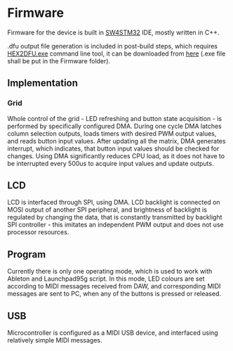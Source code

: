 # Firmware
Firmware for the device is built in [SW4STM32](http://www.openstm32.org/HomePage) IDE, mostly written in C++.

.dfu output file generation is included in post-build steps, which requires [HEX2DFU.exe](https://community.st.com/servlet/JiveServlet/download/146386-1-7472/HEX2DFU_REL001.zip)
command line tool, it can be downloaded from [here](https://community.st.com/thread/37026-dfu-fail-verify-8-byte-align-magic) (.exe file shall be put in the Firmware folder).

## Implementation
### Grid
Whole control of the grid - LED refreshing and button state acquisition - is performed by specifically configured DMA. During one cycle DMA latches column selection outputs,
loads timers with desired PWM output values, and reads button input values. After updating all the matrix, DMA generates interrupt, which indicates, that button input values
should be checked for changes. Using DMA significantly reduces CPU load, as it does not have to be interrupted every 500us to acquire input values and update outputs.

## LCD
LCD is interfaced through SPI, using DMA. LCD backlight is connected on MOSI output of another SPI peripheral, and brightness of backlight is regulated by changing the data, that
is constantly transmitted by backlight SPI controller - this imitates an independent PWM output and does not use processor resources.

## Program
Currently there is only one operating mode, which is used to work with Ableton and Launchpad95g script. In this mode, LED colours are set according to MIDI messages received from
DAW, and corresponding MIDI messages are sent to PC, when any of the buttons is pressed or released.

## USB
Microcontroller is configured as a MIDI USB device, and interfaced using relatively simple MIDI messages.